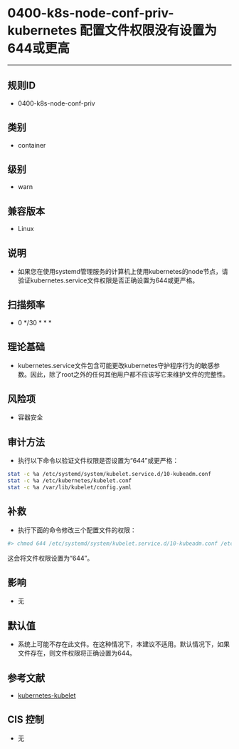 # 0400-k8s-node-conf-priv-kubernetes 配置文件权限没有设置为644或更高
---

## 规则ID

- 0400-k8s-node-conf-priv


## 类别

- container


## 级别

- warn


## 兼容版本


- Linux




## 说明


- 如果您在使用systemd管理服务的计算机上使用kubernetes的node节点，请验证kubernetes.service文件权限是否正确设置为644或更严格。



## 扫描频率
- 0 */30 * * *

## 理论基础


- kubernetes.service文件包含可能更改kubernetes守护程序行为的敏感参数。因此，除了root之外的任何其他用户都不应该写它来维护文件的完整性。






## 风险项


- 容器安全



## 审计方法
- 执行以下命令以验证文件权限是否设置为“644”或更严格：

```bash
stat -c %a /etc/systemd/system/kubelet.service.d/10-kubeadm.conf
stat -c %a /etc/kubernetes/kubelet.conf
stat -c %a /var/lib/kubelet/config.yaml
```



## 补救
- 执行下面的命令修改三个配置文件的权限：
```bash
#> chmod 644 /etc/systemd/system/kubelet.service.d/10-kubeadm.conf /etc/kubernetes/kubelet.conf /var/lib/kubelet/config.yaml
```
这会将文件权限设置为“644”。



## 影响


- 无




## 默认值


- 系统上可能不存在此文件。在这种情况下，本建议不适用。默认情况下，如果文件存在，则文件权限将正确设置为644。




## 参考文献


- [kubernetes-kubelet](https://https://kubernetes.io/docs/admin/kubelet/)



## CIS 控制


- 无


